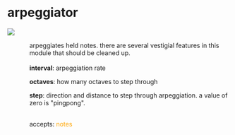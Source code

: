 
<a name=arpeggiator></a><br>
# <b>arpeggiator</b>
<img src="https://www.bespokesynth.com/docs/screenshots/arpeggiator.png"><br>
<div style="display:inline-block;margin-left:50px;">
arpeggiates held notes. there are several vestigial features in this module that should be cleaned up.<br/><br/>
<b>interval</b>: arpeggiation rate<br>

<b>octaves</b>: how many octaves to step through<br>

<b>step</b>: direction and distance to step through arpeggiation. a value of zero is "pingpong".<br>

<br>accepts: <font color=orange>notes</font> <br></div>
